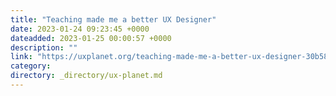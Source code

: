 ```yaml
---
title: "Teaching made me a better UX Designer"
date: 2023-01-24 09:23:45 +0000
dateadded: 2023-01-25 00:00:57 +0000
description: ""
link: "https://uxplanet.org/teaching-made-me-a-better-ux-designer-30b58c30c04d?source=rss----819cc2aaeee0---4"
category:
directory: _directory/ux-planet.md
---
```

